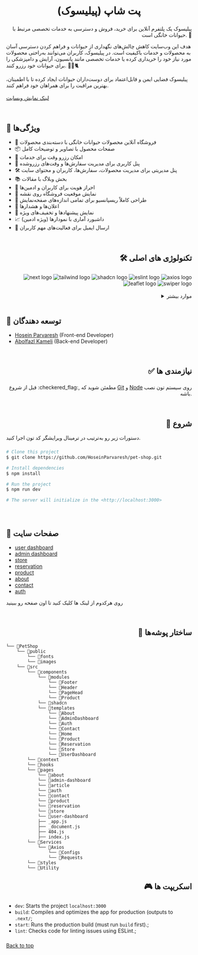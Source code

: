 <h1 align="center">پت شاپ (پیلیسوک)</h1>

###

<p align="right">پیلیسوک یک پلتفرم آنلاین برای خرید، فروش و دسترسی به خدمات تخصصی مرتبط با حیوانات خانگی است. 🐾

هدف این وب‌سایت کاهش چالش‌های نگهداری از حیوانات و فراهم کردن دسترسی آسان به محصولات و خدمات باکیفیت است. در پیلیسوک، کاربران می‌توانند به‌راحتی محصولات مورد نیاز خود را خریداری کرده یا خدمات تخصصی مانند پانسیون، آرایش و دامپزشکی را برای حیوانات خود رزرو کنند. 🐕‍🦺🐈

پیلیسوک فضایی ایمن و قابل‌اعتماد برای دوست‌داران حیوانات ایجاد کرده تا با اطمینان، بهترین مراقبت را برای همراهان خود فراهم کنند.<br><br>
<a href="https://pet-shop-five-sable.vercel.app/">لینک نمایش وبسایت</a></p>

<br clear="both">

## 🚀 ویژگی‌ها
- 🛒 فروشگاه آنلاین محصولات حیوانات خانگی با دسته‌بندی محصولات
- 📦 صفحات محصول با تصاویر و توضیحات کامل
- 📅 امکان رزرو وقت برای خدمات
- 👤 پنل کاربری برای مدیریت سفارش‌ها و وقت‌های رزرو‌شده
- 🛠️ پنل مدیریتی برای مدیریت محصولات، سفارش‌ها، کاربران و محتوای سایت
- 📚 بخش وبلاگ با مقالات
- 🔐 احراز هویت برای کاربران و ادمین‌ها
- 📍 نمایش موقعیت فروشگاه روی نقشه
- 📱 طراحی کاملاً ریسپانسیو برای تمامی اندازه‌های صفحه‌نمایش
- 🔔 اعلان‌ها و هشدارها
- 🎁 نمایش پیشنهادها و تخفیف‌های ویژه
- 📈 داشبورد آماری با نمودارها (ویژه ادمین)
- 📨 ارسال ایمیل برای فعالیت‌های مهم کاربران

<br clear="both">

<h2 align="right">🛠️ تکنولوژی های اصلی </h2>

###

<div align="right">
  <img src="https://img.shields.io/badge/Next.js-000000?style=for-the-badge&logo=Next.js&logoColor=FFFFFF" alt="next logo" />
  <img src="https://img.shields.io/badge/Tailwind%20CSS-222222?style=for-the-badge&logo=Tailwind+CSS&logoColor=06B6D4" alt="tailwind logo" />
  <img src="https://img.shields.io/badge/shadcn%2Fui-000000?style=for-the-badge&logo=shadcn%2Fui&logoColor=FFFFFF" alt="shadcn logo" />
  <img src="https://img.shields.io/badge/ESLint-4B32C3?style=for-the-badge&logo=ESLint&logoColor=FFFFFF" alt="eslint logo" />
  <img src="https://img.shields.io/badge/Axios-5A29E4?style=for-the-badge&logo=Axios&logoColor=FFFFFF" alt="axios logo" />
  <img src="https://img.shields.io/badge/Leaflet-199900?style=for-the-badge&logo=Leaflet&logoColor=FFFFFF" alt="leaflet logo" />
  <img src="https://img.shields.io/badge/Swiper-6332F6?style=for-the-badge&logo=Swiper&logoColor=FFFFFF" alt="swiper logo" />
</div>
<br clear="both">
<details>
  <summary align="right">موارد بیشتر</summary>

  ###
  * [motion](https://motion.dev/)
  * [recharts](https://recharts.org/en-US)
  * [animate.css](https://animate.style/)
  * [aos](https://michalsnik.github.io/aos/)
  * [moment-jalaali](https://www.npmjs.com/package/moment-jalaali)
  * [react-hot-toast](https://react-hot-toast.com/)
  * [react-icons](https://react-icons.github.io/react-icons/)
  * [react-multi-date-picker](https://shahabyazdi.github.io/react-multi-date-picker/)
  * [react-scroll-parallax](https://www.npmjs.com/package/react-scroll-parallax)
  * [react-simple-typewriter](https://react-simple-typewriter.vercel.app/?path=/story/introduction--page)
  * [uuid](https://www.npmjs.com/package/uuid)
  
</details>
<br clear="both">

## 👥 توسعه دهندگان  
- [Hosein Parvaresh](https://github.com/HoseinParvaresh) (Front-end Developer)
- [Abolfazl Kameli](https://github.com/AbolfazlKameli/PetShop) (Back-end Developer)
  


<br clear="both">
  
<h2 align="right">✅ نیازمندی ها</h2>

###

<p align="right">قبل از شروع :checkered_flag:, مطمئن شوید که  <a href="https://git-scm.com">Git</a> و <a href="https://nodejs.org/en/">Node</a> روی سیستم تون نصب باشه.</p>

<br clear="both">

###

<h2 align="right">🏁 شروع</h2>

<p>دستورات زیر رو به‌ترتیب در ترمینال ویرایشگر کد تون اجرا کنید.</p>

###
```bash
# Clone this project
$ git clone https://github.com/HoseinParvaresh/pet-shop.git

# Install dependencies
$ npm install

# Run the project
$ npm run dev

# The server will initialize in the <http://localhost:3000>
```
###
<br clear="both">

## 📃 صفحات سایت

- [user dashboard](https://pet-shop-five-sable.vercel.app/user-dashboard)
- [admin dashboard](https://pet-shop-five-sable.vercel.app/admin-dashboard) 
- [store](https://pet-shop-five-sable.vercel.app/store)
- [reservation](https://pet-shop-five-sable.vercel.app/reservation)
- [product](https://pet-shop-five-sable.vercel.app/product/2)
- [about](https://pet-shop-five-sable.vercel.app/about)
- [contact](https://pet-shop-five-sable.vercel.app/contact)
- [auth](https://pet-shop-five-sable.vercel.app/auth)

روی هرکدوم از لینک ها کلیک کنید تا اون صفحه رو ببینید

<br clear="both">

<h2 align="right">📁 ساختار پوشه‌ها </h2>

```
└── 📁PetShop
    └── 📁public
        └── 📁fonts
        └── 📁images
    └── 📁src
        └── 📁components
            └── 📁modules
                └── 📁Footer
                └── 📁Header
                └── 📁PageHead
                └── 📁Product
            └── 📁shadcn
            └── 📁templates
                └── 📁About
                └── 📁AdminDashboard
                └── 📁Auth
                └── 📁Contact
                └── 📁Home
                └── 📁Product
                └── 📁Reservation
                └── 📁Store
                └── 📁UserDashboard
        └── 📁context
        └── 📁hooks
        └── 📁pages
            └── 📁about
            └── 📁admin-dashboard
            └── 📁article
            └── 📁auth
            └── 📁contact
            └── 📁product
            └── 📁reservation
            └── 📁store
            └── 📁user-dashboard
            ├── _app.js
            ├── _document.js
            ├── 404.js
            ├── index.js
        └── 📁Services
            └── 📁Axios
                └── 📁Configs
                └── 📁Requests
        └── 📁styles
        └── 📁Utility
```

<h2 align="right">🎮 اسکریپت ها</h2>

###
  - `dev`: Starts the project `localhost:3000`
  - `build`: Compiles and optimizes the app for production (outputs to `.next/`;
  - `start`: Runs the production build (must run `build` first).;
  - `lint`: Checks code for linting issues using ESLint.;

###
<a href="#top">Back to top</a>
###
